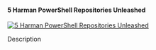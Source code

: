 ﻿#### 5   Harman   PowerShell Repositories Unleashed

[![5   Harman   PowerShell Repositories Unleashed](https://i1.ytimg.com/vi/xbsLrf2N750/hqdefault.jpg "5   Harman   PowerShell Repositories Unleashed")](https://www.youtube.com/watch?v=xbsLrf2N750)

Description


